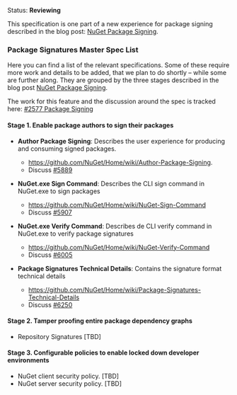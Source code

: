Status: **Reviewing**

This specification is one part of a new experience for package signing described in  the blog post:  [NuGet Package Signing](https://blog.nuget.org/20170914/NuGet-Package-Signing.html).

### Package Signatures Master Spec List

Here you can find a list of the relevant specifications. Some of these require more work and details to be added, that we plan to do shortly – while some are further along. They are grouped by the three stages described in the blog post [NuGet Package Signing](https://blog.nuget.org/20170914/NuGet-Package-Signing.html).

The work for this feature and the discussion around the spec is tracked here: [#2577 Package Signing](https://github.com/NuGet/Home/issues/2577)

#### Stage 1. Enable package authors to sign their packages
- **Author Package Signing**: Describes the user experience for producing and consuming signed packages. 
    - https://github.com/NuGet/Home/wiki/Author-Package-Signing. 
    - Discuss [#5889](https://github.com/NuGet/Home/issues/5889)

- **NuGet.exe Sign Command**: Describes the CLI sign command in NuGet.exe to sign packages
    - https://github.com/NuGet/Home/wiki/NuGet-Sign-Command
    - Discuss [#5907](https://github.com/nuget/home/issues/5907)

- **NuGet.exe Verify Command**: Describes de CLI verify command in NuGet.exe to verify package signatures
    - https://github.com/NuGet/Home/wiki/NuGet-Verify-Command
    - Discuss [#6005](https://github.com/nuget/home/issues/6005)

- **Package Signatures Technical Details**: Contains the signature format technical details 
    - https://github.com/NuGet/Home/wiki/Package-Signatures-Technical-Details
    - Discuss [#6250](https://github.com/nuget/home/issues/6250)

#### Stage 2. Tamper proofing entire package dependency graphs 
- Repository Signatures [TBD]

#### Stage 3. Configurable policies to enable locked down developer environments
- NuGet client security policy. [TBD]
- NuGet server security policy. [TBD]